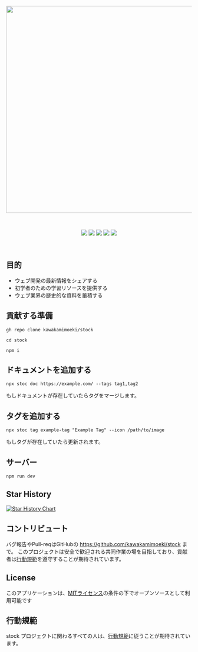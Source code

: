 <p align="center">
  <a href="https://stock-dev.vercel.app" target="_blank" rel="noopener noreferrer">
    <img width="560" src="./static/ogp.png" alt="">
  </a>
</p>
<br/>
<p align="center">
  <img src="https://img.shields.io/github/languages/top/kawakamimoeki/stock" />
  <img src="https://img.shields.io/github/last-commit/kawakamimoeki/stock" />
  <img src="https://img.shields.io/github/stars/kawakamimoeki/stock" />
  <img src="https://img.shields.io/github/license/kawakamimoeki/stock" />
  <img src="https://img.shields.io/discord/1146215375344779345" />
</p>
<br/>

## 目的

- ウェブ開発の最新情報をシェアする
- 初学者のための学習リソースを提供する
- ウェブ業界の歴史的な資料を蓄積する

## 貢献する準備

```
gh repo clone kawakamimoeki/stock
```

```
cd stock
```

```
npm i
```

## ドキュメントを追加する

```
npx stoc doc https://example.com/ --tags tag1,tag2
```

もしドキュメントが存在していたらタグをマージします。

## タグを追加する

```
npx stoc tag example-tag "Example Tag" --icon /path/to/image
```

もしタグが存在していたら更新されます。

## サーバー

```
npm run dev
```

## Star History

[![Star History Chart](https://api.star-history.com/svg?repos=kawakamimoeki/stock&type=Date)](https://star-history.com/#kawakamimoeki/stock)

## コントリビュート

バグ報告やPull-reqはGitHubの https://github.com/kawakamimoeki/stock まで。
このプロジェクトは安全で歓迎される共同作業の場を目指しており、貢献者は[行動規範](https://github.com/kawakamimoeki/stock/blob/main/CODE_OF_CONDUCT.md)を遵守することが期待されています。

## License

このアプリケーションは、[MITライセンス](https://opensource.org/licenses/MIT)の条件の下でオープンソースとして利用可能です

## 行動規範

stock プロジェクトに関わるすべての人は、[行動規範](https://github.com/kawakamimoeki/stock/blob/main/CODE_OF_CONDUCT.md)に従うことが期待されています。
